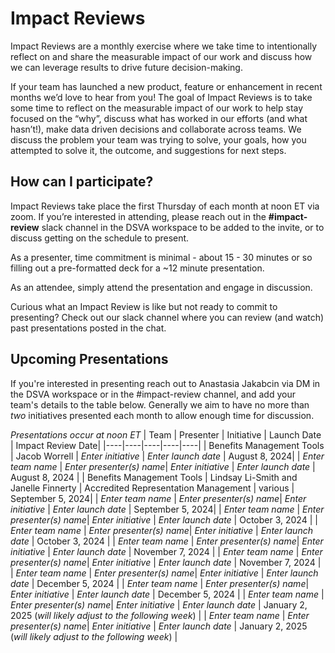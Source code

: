 # Impact Reviews

Impact Reviews are a monthly exercise  where we take time to intentionally reflect on and share the measurable impact of our work and discuss how we can leverage results to drive future decision-making.

If your team has launched a new product, feature or enhancement in recent months we’d love to hear from you! The goal of Impact Reviews is to take some time to reflect on the measurable impact of our work to help stay focused on the “why”, discuss what has worked in our efforts (and what hasn’t!), make data driven decisions and collaborate across teams. We discuss the problem your team was trying to solve, your goals, how you attempted to solve it, the outcome, and suggestions for next steps.

## How can I participate?
Impact Reviews take place the first Thursday of each month at noon ET via zoom. If you’re interested in attending, please reach out in the **#impact-review** slack channel in the DSVA workspace to be added to the invite, or to discuss getting on the schedule to present. 

As a presenter, time commitment is minimal - about 15 - 30 minutes or so filling out a pre-formatted deck for a ~12 minute presentation. 

As an attendee, simply attend the presentation and engage in discussion. 

Curious what an Impact Review is like but not ready to commit to presenting? Check out our slack channel where you can review (and watch) past presentations posted in the chat.

## Upcoming Presentations
If you're interested in presenting reach out to Anastasia Jakabcin via DM in the DSVA workspace or in the #impact-review channel, and add your team's details to the table below. Generally we aim to have no more than _two_ initiatives presented each month to allow enough time for discussion.

_Presentations occur at noon ET_
|    Team      | Presenter | Initiative | Launch Date | Impact Review Date|
|----|----|----|----|----|
| Benefits Management Tools | Jacob Worrell | _Enter initiative_ | _Enter launch date_ |  August 8, 2024|
| _Enter team name_ | _Enter presenter(s) name_| _Enter initiative_ | _Enter launch date_ | August 8, 2024 |
| Benefits Management Tools | Lindsay Li-Smith and Janelle Finnerty | Accredited Representation Management | various | September 5, 2024|
| _Enter team name_ | _Enter presenter(s) name_| _Enter initiative_ | _Enter launch date_ | September 5, 2024|
| _Enter team name_ | _Enter presenter(s) name_| _Enter initiative_ | _Enter launch date_ | October 3, 2024 |
| _Enter team name_ | _Enter presenter(s) name_| _Enter initiative_ | _Enter launch date_ | October 3, 2024 |
| _Enter team name_ | _Enter presenter(s) name_| _Enter initiative_ | _Enter launch date_ | November 7, 2024 |
| _Enter team name_ | _Enter presenter(s) name_| _Enter initiative_ | _Enter launch date_ | November 7, 2024 |
| _Enter team name_ | _Enter presenter(s) name_| _Enter initiative_ | _Enter launch date_ | December 5, 2024 |
| _Enter team name_ | _Enter presenter(s) name_| _Enter initiative_ | _Enter launch date_ | December 5, 2024 |
| _Enter team name_ | _Enter presenter(s) name_| _Enter initiative_ | _Enter launch date_ | January 2, 2025 (_will likely adjust to the following week_) |
| _Enter team name_ | _Enter presenter(s) name_| _Enter initiative_ | _Enter launch date_ | January 2, 2025 (_will likely adjust to the following week_) |

